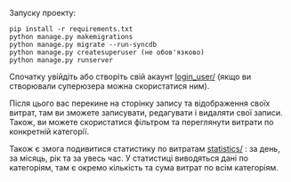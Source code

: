 Запуску проекту:
```
pip install -r requirements.txt
python manage.py makemigrations
python manage.py migrate --run-syncdb
python manage.py createsuperuser (не обов'язково)
python manage.py runserver
```
Спочатку увійдіть або створіть свій акаунт [login_user/]() (якщо ви створювали суперюзера можна скористатися ним).


Після цього вас перекине на сторінку запису та відображення своїх витрат, там ви зможете записувати, редагувати і видаляти свої записи. Також, ви можете скористатися фільтром та переглянути витрати по конкретній категорії.

Також є змога подивитися статистику по витратам [statistics/]() : за день, за місяць, рік та за увесь час. У статистиці виводяться дані по категоріям, там є окремо кількість та сума витрат по всім категоріям.